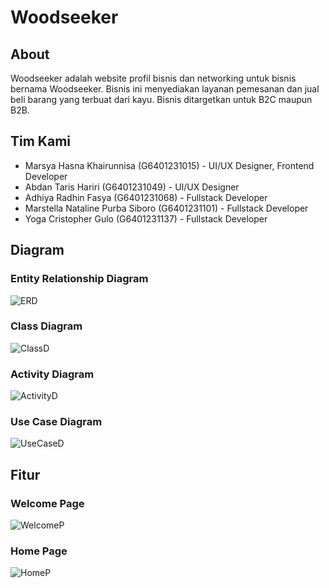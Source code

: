 # Woodseeker

## About

Woodseeker adalah website profil bisnis dan networking untuk bisnis bernama Woodseeker. Bisnis ini menyediakan layanan pemesanan dan jual beli barang yang terbuat dari kayu. Bisnis ditargetkan untuk B2C maupun B2B.

## Tim Kami

-   Marsya Hasna Khairunnisa (G6401231015) - UI/UX Designer, Frontend Developer
-   Abdan Taris Hariri (G6401231049) - UI/UX Designer
-   Adhiya Radhin Fasya (G6401231068) - Fullstack Developer
-   Marstella Nataline Purba Siboro (G6401231101) - Fullstack Developer
-   Yoga Cristopher Gulo (G6401231137) - Fullstack Developer

## Diagram

### Entity Relationship Diagram

![ERD](./assets/images/diagram/ERD_fix.jpg)

### Class Diagram

![ClassD](./assets/images/diagram/ERD_fix.jpg)

### Activity Diagram

![ActivityD](./assets/images/diagram/ERD_fix.jpg)

### Use Case Diagram

![UseCaseD](./assets/images/diagram/ERD_fix.jpg)

## Fitur

### Welcome Page

![WelcomeP](./public/img/ss/Welcome.jpg)

### Home Page

![HomeP](./public/img/ss/Home.jpg)